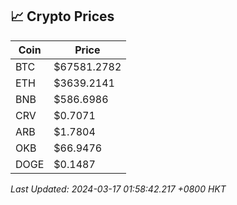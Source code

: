 ## 📈 Crypto Prices

| Coin | Price |
| ---- | ----- |
| BTC | $67581.2782 |
| ETH | $3639.2141 |
| BNB | $586.6986 |
| CRV | $0.7071 |
| ARB | $1.7804 |
| OKB | $66.9476 |
| DOGE | $0.1487 |

_Last Updated: 2024-03-17 01:58:42.217 +0800 HKT_